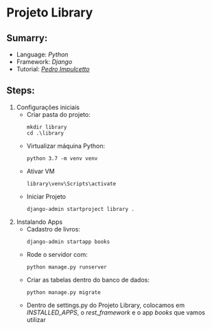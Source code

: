 # Projeto Library
## Sumarry:

- Language: *Python*
- Framework: *Django*
- Tutorial: [*Pedro Impulcetto*](https://www.youtube.com/watch?v=wtl8ZyCbTbg)

## Steps:
1. Configurações iniciais
    - Criar pasta do projeto:
        ~~~ 
        mkdir library
        cd .\library
    - Virtualizar máquina Python:
        ~~~
        python 3.7 -m venv venv
    - Ativar VM
        ~~~
        library\venv\Scripts\activate
    - Iniciar Projeto
        ~~~
        django-admin startproject library . 

2. Instalando Apps
    - Cadastro de livros:
        ~~~
        django-admin startapp books
    - Rode o servidor com: 
        ~~~
        python manage.py runserver
    - Criar as tabelas dentro do banco de dados:
        ~~~
        python manage.py migrate
    - Dentro de settings.py do Projeto Library, colocamos em *INSTALLED_APPS*, o *rest_framework* e o app *books* que vamos utilizar